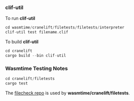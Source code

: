 
### clif-util

To run **clif-util**

```rust
cd wasmtime/cranelift/filetests/filetests/interpreter
clif-util test filename.clif
```

To build **clif-util**

```rust
cd cranelift
cargo build --bin clif-util
```

### Wasmtime Testing Notes

```rust
cd cranelift/filetests
cargo test
```

The [filecheck repo](https://github.com/bytecodealliance/filecheck)
is used by **wasmtime/cranelift/filetests**.
